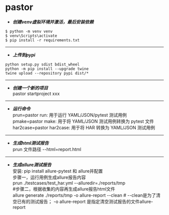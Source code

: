# pastor

- ***创建venv虚拟环境并激活，最后安装依赖***
```
$ python -m venv venv
$ venv\Scripts\activate
$ pip install -r requirements.txt
```
---
- ***上传到pypi***
```
python setup.py sdist bdist_wheel
python -m pip install --upgrade twine
twine upload --repository pypi dist/*
```
---
- ***创建一个新的项目*** \
pastor startproject xxx 
---
- ***运行命令*** \
prun=pastor run: 用于运行 YAML/JSON/pytest 测试用例 \
pmake=pastor make: 用于将 YAML/JSON 测试用例转换为 pytest 文件 \
har2case=pastor har2case: 用于将 HAR 转换为 YAML/JSON 测试用例
---
- ***生成html测试报告*** \
prun 文件路径  --html=report.html 
---
- ***生成allure测试报告*** \
安装: pip install allure-pytest 和 allure并配置 \
步骤一，运行用例生成allure报告内容 \
prun ./testcases/test_har.yml --alluredir=./reports/tmp \
#步骤二，根据收集的内容再生成allure报告html文件 \
allure generate ./reports/tmp -o allure-report --clean  #  --clean是为了清空已有的测试报告； -o allure-report 是指定清空测试报告的文件allure-report

